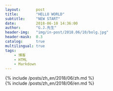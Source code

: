 ```yaml
---
layout:       post
title:        "HELLO WORLD"
subtitle:     "NEW START"
date:         2018-06-10 14:36:00
author:       "G.J.先生"
header-img:   "img/in-post/2018.06/10/bolg.jpg"
header-mask:  0.3
catalog:      true
multilingual: true
tags:
    - 博客
    - HTML
    - Markdown
---
```


<!-- Chinese Version -->
<div class="zh post-container">
    {% include /posts/zh_en/2018/06/zh.md %}
    <!--
    {% capture about_zh %}{% include /posts/zh_en/2018/06/zh.md %}{% endcapture %}
    {{ about_zh | markdownify }}
    -->
</div>

<!-- English Version -->
<div class="en post-container">
    {% include /posts/zh_en/2018/06/en.md %}
    <!--
    {% capture about_en %}{% include /posts/zh_en/2018/06/en.md %}{% endcapture %}
    {{ about_en | markdownify }}
    -->
</div>
